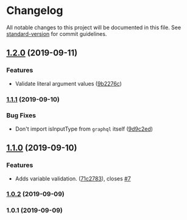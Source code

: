 # Changelog

All notable changes to this project will be documented in this file. See [standard-version](https://github.com/conventional-changelog/standard-version) for commit guidelines.

## [1.2.0](https://github.com/relay-tools/vscode-apollo-relay/compare/v1.1.1...v1.2.0) (2019-09-11)


### Features

* Validate literal argument values ([9b2276c](https://github.com/relay-tools/vscode-apollo-relay/commit/9b2276c))

### [1.1.1](https://github.com/relay-tools/vscode-apollo-relay/compare/v1.1.0...v1.1.1) (2019-09-10)


### Bug Fixes

* Don't import isInputType from `graphql` itself ([9d9c2ed](https://github.com/relay-tools/vscode-apollo-relay/commit/9d9c2ed))

## [1.1.0](https://github.com/relay-tools/vscode-apollo-relay/compare/v1.0.2...v1.1.0) (2019-09-10)


### Features

* Adds variable validation. ([71c2783](https://github.com/relay-tools/vscode-apollo-relay/commit/71c2783)), closes [#7](https://github.com/relay-tools/vscode-apollo-relay/issues/7)

### [1.0.2](https://github.com/relay-tools/vscode-apollo-relay/compare/v1.0.1...v1.0.2) (2019-09-09)

### 1.0.1 (2019-09-09)
